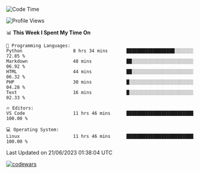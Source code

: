 <!--START_SECTION:waka-->
![Code Time](http://img.shields.io/badge/Code%20Time-199%20hrs%2051%20mins-blue)

![Profile Views](http://img.shields.io/badge/Profile%20Views-87-blue)

📊 **This Week I Spent My Time On** 

```text
💬 Programming Languages: 
Python                   8 hrs 34 mins       ██████████████████░░░░░░░   72.85 % 
Markdown                 48 mins             ██░░░░░░░░░░░░░░░░░░░░░░░   06.92 % 
HTML                     44 mins             ██░░░░░░░░░░░░░░░░░░░░░░░   06.32 % 
PHP                      30 mins             █░░░░░░░░░░░░░░░░░░░░░░░░   04.28 % 
Text                     16 mins             █░░░░░░░░░░░░░░░░░░░░░░░░   02.33 % 

🔥 Editors: 
VS Code                  11 hrs 46 mins      █████████████████████████   100.00 % 

💻 Operating System: 
Linux                    11 hrs 46 mins      █████████████████████████   100.00 % 
```


 Last Updated on 21/06/2023 01:38:04 UTC
<!--END_SECTION:waka-->
[![codewars](https://www.codewars.com/users/Delitel/badges/large)](https://www.codewars.com/users/Delitel)   
